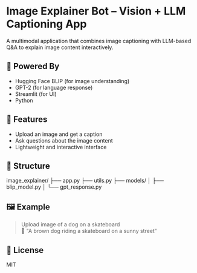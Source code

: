 # Image Explainer Bot – Vision + LLM Captioning App

A multimodal application that combines image captioning with LLM-based Q&A to explain image content interactively.

## 🧠 Powered By
- Hugging Face BLIP (for image understanding)
- GPT-2 (for language response)
- Streamlit (for UI)
- Python

## 🚀 Features
- Upload an image and get a caption
- Ask questions about the image content
- Lightweight and interactive interface

## 📁 Structure
<prep>
image_explainer/
├── app.py
├── utils.py
├── models/
│   ├── blip_model.py
│   └── gpt_response.py
</prep>

## 🖼️ Example
> Upload image of a dog on a skateboard  
> 💬 "A brown dog riding a skateboard on a sunny street"

## 📜 License
MIT